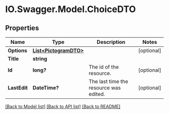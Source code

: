 # IO.Swagger.Model.ChoiceDTO
## Properties

Name | Type | Description | Notes
------------ | ------------- | ------------- | -------------
**Options** | [**List&lt;PictogramDTO&gt;**](PictogramDTO.md) |  | [optional] 
**Title** | **string** |  | 
**Id** | **long?** | The id of the resource. | [optional] 
**LastEdit** | **DateTime?** | The last time the resource was edited. | [optional] 

[[Back to Model list]](../README.md#documentation-for-models) [[Back to API list]](../README.md#documentation-for-api-endpoints) [[Back to README]](../README.md)

